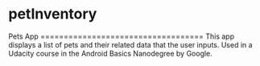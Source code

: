 # petInventory
Pets App ===================================  This app displays a list of pets and their related data that the user inputs. Used in a Udacity course in the Android Basics Nanodegree by Google.
